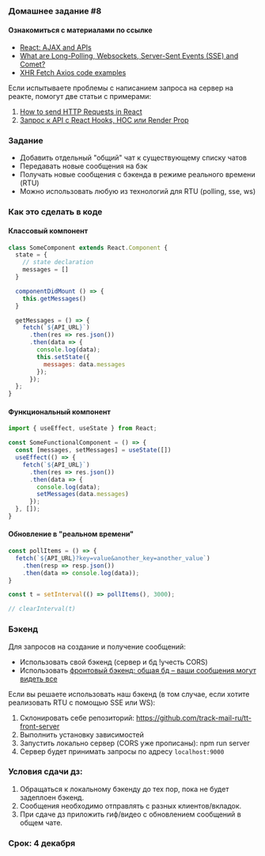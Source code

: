 ### Домашнее задание #8

#### Ознакомиться с материалами по ссылке  

* [React: AJAX and APIs](https://reactjs.org/docs/faq-ajax.html)
* [What are Long-Polling, Websockets, Server-Sent Events (SSE) and Comet?](https://stackoverflow.com/a/12855533/3984110)
* [XHR Fetch Axios code examples](https://github.com/academind/xhr-fetch-axios-intro/tree/master)

Если испытываете проблемы с написанием запроса на сервер на реакте, помогут две статьи с примерами:

1. [How to send HTTP Requests in React](https://malcoded.com/posts/react-http-requests-axios/)
1. [Запрос к API c React Hooks, HOC или Render Prop](https://habr.com/ru/post/453866/)

### Задание

* Добавить отдельный "общий" чат к существующему списку чатов
* Передавать новые сообщения на бэк
* Получать новые сообщения с бэкенда в режиме реального времени (RTU)
* Можно использовать любую из технологий для RTU (polling, sse, ws)

### Как это сделать в коде

#### Классовый компонент

```js
class SomeComponent extends React.Component {
  state = {
    // state declaration
    messages = []
  }

  componentDidMount () => {
    this.getMessages()
  }

  getMessages = () => {
    fetch(`${API_URL}`)
      .then(res => res.json())
      .then(data => {
        console.log(data);
        this.setState({
          messages: data.messages
        });
      });
  };
}
```

#### Функциональный компонент

```js
import { useEffect, useState } from React;

const SomeFunctionalComponent = () => {
  const [messages, setMessages] = useState([])
  useEffect(() => {
    fetch(`${API_URL}`)
      .then(res => res.json())
      .then(data => {
        console.log(data);
        setMessages(data.messages)
      });
  }, []);
}
```

#### Обновление в "реальном времени"

```js
const pollItems = () => {
  fetch(`${API_URL}?key=value&another_key=another_value`)
    .then(resp => resp.json())
    .then(data => console.log(data));
}

const t = setInterval(() => pollItems(), 3000);

// clearInterval(t)
```
 
### Бэкенд

Для запросов на создание и получение сообщений:

* Использовать свой бэкенд (сервер и бд !учесть CORS)
* Использовать [фронтовый бэкенд: общая бд – ваши сообщения могут видеть все](https://github.com/track-mail-ru/tt-front-server)

Если вы решаете использовать наш бэкенд (в том случае, если хотите реализовать RTU с помощью SSE или WS):

1. Склонировать себе репозиторий: https://github.com/track-mail-ru/tt-front-server
1. Выполнить установку зависимостей
1. Запустить локально сервер (CORS уже прописаны): npm run server
1. Сервер будет принимать запросы по адресу `localhost:9000`

### Условия сдачи дз:

1. Обращаться к локальному бэкенду до тех пор, пока не будет задеплоен бэкенд.
1. Сообщения необходимо отправлять с разных клиентов/вкладок.
1. При сдаче дз приложить гиф/видео с обновлением сообщений в общем чате.

### Срок: 4 декабря

